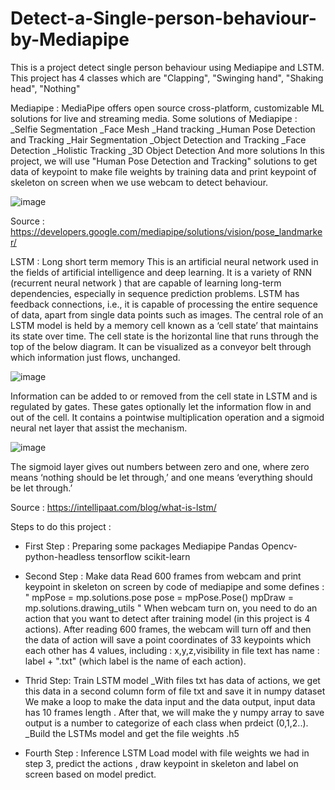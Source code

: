 # Detect-a-Single-person-behaviour-by-Mediapipe
This is a project detect single person behaviour using Mediapipe and LSTM. This project has 4 classes which are "Clapping", "Swinging hand", "Shaking head", "Nothing"

Mediapipe :
MediaPipe offers open source cross-platform, customizable ML solutions for live and streaming media. Some solutions of Mediapipe :
_Selfie Segmentation
_Face Mesh
_Hand tracking
_Human Pose Detection and Tracking 
_Hair Segmentation
_Object Detection and Tracking
_Face Detection
_Holistic Tracking
_3D Object Detection
And more solutions
In this project, we will use "Human Pose Detection and Tracking" solutions to get data of keypoint to make file weights by training data and print keypoint of skeleton on screen when we use webcam to detect behaviour.

![image](https://user-images.githubusercontent.com/122810752/232667756-f4eb6782-aaeb-4baf-bd18-3891dda9ecb6.png)

Source : https://developers.google.com/mediapipe/solutions/vision/pose_landmarker/

LSTM : Long short term memory 
This is an artificial neural network used in the fields of artificial intelligence and deep learning. It is a variety of RNN (recurrent neural network ) that are capable of learning long-term dependencies, especially in sequence prediction problems. LSTM has feedback connections, i.e., it is capable of processing the entire sequence of data, apart from single data points such as images.
The central role of an LSTM model is held by a memory cell known as a ‘cell state’ that maintains its state over time. The cell state is the horizontal line that runs through the top of the below diagram. It can be visualized as a conveyor belt through which information just flows, unchanged.

![image](https://user-images.githubusercontent.com/122810752/232667313-d8f8520e-7419-4865-bffb-23ae049b0366.png)

Information can be added to or removed from the cell state in LSTM and is regulated by gates. These gates optionally let the information flow in and out of the cell. It contains a pointwise multiplication operation and a sigmoid neural net layer that assist the mechanism.

![image](https://user-images.githubusercontent.com/122810752/232668048-fc6f4c64-fc73-4ed1-b34e-1486c10f9cf6.png)

The sigmoid layer gives out numbers between zero and one, where zero means ‘nothing should be let through,’ and one means ‘everything should be let through.’

Source : https://intellipaat.com/blog/what-is-lstm/

Steps to do this project : 

+ First Step : Preparing some packages
Mediapipe
Pandas
Opencv-python-headless
tensorflow
scikit-learn

+ Second Step : Make data
Read 600 frames from webcam and print keypoint in skeleton on screen by code of mediapipe and some defines : 
"
mpPose = mp.solutions.pose
pose = mpPose.Pose()
mpDraw = mp.solutions.drawing_utils 
"
When webcam turn on, you need to do an action that you want to detect after training model (in this project is 4 actions).
After reading 600 frames, the webcam will turn off and then the data of action will save a point coordinates of 33 keypoints which each other has 4 values, including : x,y,z,visibility in file text has name : label + ".txt" (which label is the name of each action).

+ Thrid Step: Train LSTM model
_With files txt has data of actions, we get this data in a second column form of file txt and save it in numpy dataset
We make a loop to make the data input and the data output, input data has 10 frames length . After that, we will make the y numpy array to save output is a number to categorize of each class when prdeict (0,1,2..).
_Build the LSTMs model and get the file weights .h5 

+ Fourth Step : Inference LSTM
Load model with file weights we had in step 3, predict the actions , draw keypoint in skeleton and label on screen based on model predict.

